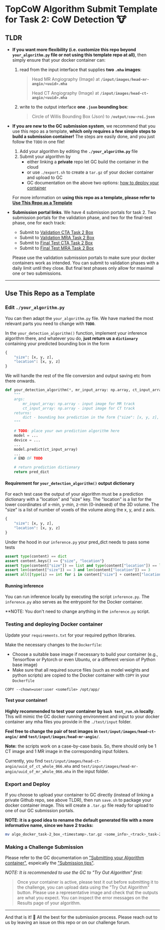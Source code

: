 # TopCoW Algorithm Submit Template for Task 2: CoW Detection 🐮

## TLDR

* **If you want more flexibility (i.e. customize this repo beyond `your_algorithm.py` file or not using this template repo at all)**, then simply ensure that your docker container can:
  1. read from the input interface that supplies **two `.mha` images**:

        > Head MR Angiography (Image) at **`/input/images/head-mr-angio/<uuid>.mha`**
        >
        > Head CT Angiography (Image) at **`/input/images/head-ct-angio/<uuid>.mha`**

  2. write to the output interface **one `.json` bounding box**:

        > Circle of Willis Bounding Box (Json) to **`/output/cow-roi.json`**


* **If you are new to the GC submission system**, we recommend that you use this repo as a template, **which only requires a few simple steps to build a submission container!**
The steps are easily done, and you just follow the `TODO` in one file!

    1. Add your algorithm by editing the **`./your_algorithm.py`** file
    3. Submit your algorithm by
        - either linking a **private** repo let GC build the container in the cloud
        - or use `./export.sh` to create a `tar.gz` of your docker container and upload to GC
        - GC documentation on the above two options: [how to deploy your container](https://grand-challenge.org/documentation/test-and-deploy-your-container/)


  For more information on **using this repo as a template, please refer to [Use This Repo as a Template](#use-this-repo-as-a-template)**


* **Submission portal links**. We have 4 submission portals for task 2. Two submission portals for the validation phase, and two for the final-test phase, one for each track:
    * Submit to [Validation CTA Task 2 Box](https://topcow24.grand-challenge.org/evaluation/validation-cta-task-2-box/submissions/create/)
    * Submit to [Validation MRA Task 2 Box](https://topcow24.grand-challenge.org/evaluation/validation-mra-task-2-box/submissions/create/)
    * Submit to [Final Test CTA Task 2 Box](https://topcow24.grand-challenge.org/evaluation/finaltest-cta-task-2-box/submissions/create/)
    * Submit to [Final Test MRA Task 2 Box](https://topcow24.grand-challenge.org/evaluation/finaltest-mra-task-2-box/submissions/create/)

    Please use the validation submission portals to make sure your docker containers work as intended.
    You can submit to validation phases with a daily limit until they close.
    But final test phases only allow for maximal one or two submissions.

---

## Use This Repo as a Template

### Edit `./your_algorithm.py`

You can then adapt the `your_algorithm.py` file. We have marked the most relevant parts you need to change with **`TODO`**.

In the `your_detection_algorithm()` function, implement your inference algorithm there, and whatever you do,
**just return us a `dictionary`** containing your predicted bounding box in the form
```python
{
    "size": [x, y, z],
    "location": [x, y, z]
}
```
We will handle the rest of the file conversion and output saving etc from there onwards.

```python
def your_detection_algorithm(*, mr_input_array: np.array, ct_input_array: np.array) -> dict:
    """
    args:
        mr_input_array: np.array - input image for MR track
        ct_input_array: np.array - input image for CT track
    returns:
        dict - bounding box prediction in the form {"size": [x, y, z], "location": [x, y, z]}
    """

    # TODO: place your own prediction algorithm here
    model = ...
    device = ...
    ...
    model.predict(ct_input_array)
    ...
    # END OF TODO

    # return prediction dictionary
    return pred_dict
```

#### Requirement for `your_detection_algorithm()` output dictionary

For each test case the output of your algorithm must be a prediction dictionary with a "location" and "size" key. The "location" is a list for the lower coordinates of x-min, y-min, z-min (0-indexed) of the 3D volume. The "size" is a list of number of voxels of the volume along the x, y, and z axis.
```python
{
    "size": [x, y, z],
    "location": [x, y, z]
}
```
Under the hood in our `inference.py` your pred_dict needs to pass some tests
```python
assert type(content) == dict
assert content.keys() == {"size", "location"}
assert type(content["size"]) == list and type(content["location"]) == list
assert len(content["size"]) == 3 and len(content["location"]) == 3
assert all([type(i) == int for i in content["size"] + content["location"]])
```

#### Running inference

You can run inference locally by executing the script `inference.py`. The `inference.py` also serves as the entrypoint for the Docker container. 

**NOTE: You don't need to change anything in the `inference.py` script.

### Testing and deploying Docker container

Update your `requirements.txt` for your required python libraries.

Make the necessary changes to the `Dockerfile`:

* Choose a suitable base image if necessary to build your container (e.g., Tensorflow or Pytorch or even Ubuntu, or a different version of Python base image)
* Make sure that all required source files (such as model weights and python scripts) are copied to the Docker container with `COPY` in your `Dockerfile`

```docker
COPY --chown=user:user <somefile> /opt/app/
```

#### **Test your container!**

**Highly recommended to test your container by `bash test_run.sh` locally**. This will mimic the GC docker running environment and input to your docker container any mha files you provide in the `./test/input` folder. 

**Feel free to change the pair of test images in `test/input/images/head-ct-angio/` and `test/input/images/head-mr-angio/`**.

**Note:** the scripts work on a case-by-case basis. So, there should only be 1 CT image and 1 MR image in the corresponding input folders.

Currently, you find `test/input/images/head-ct-angio/uuid_of_ct_whole_066.mha` and `test/input/images/head-mr-angio/uuid_of_mr_whole_066.mha` in the input folder.

### Export and Deploy

If you choose to upload your container to GC directly (instead of linking a private Github repo, see above TLDR), then run `save.sh` to package your docker container image. This will create a `.tar.gz` file ready for upload to one of our GC submission portals.

**NOTE: it is a good idea to rename the default generated file with a more informative name, since we have 2 tracks:**

```bash
mv algo_docker_task-2_box_<timestamp>.tar.gz <some_info>_<track>_task-2_box_<timestamp>.tar.gz
```

### Making a Challenge Submission

Please refer to the GC documentation on ["Submitting your Algorithm container"](https://grand-challenge.org/documentation/making-a-challenge-submission/#submitting-your-algorithm-container), espeically the ["Submission tips"](https://grand-challenge.org/documentation/making-a-challenge-submission/#submission-tips).

_NOTE: It is recommended to use the GC to "Try Out Algorithm" first:_
> Once your container is active, please test it out before submitting it to the challenge, you can upload data using the "Try Out Algorithm" button. Please use a representative image and check that the outputs are what you expect. You can inspect the error messages on the Results page of your algorithm.

---

And that is it! 🤠
All the best for the submission process.
Please reach out to us by leaving an issue on this repo or on our challenge forum.